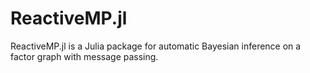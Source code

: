 # ReactiveMP.jl

ReactiveMP.jl is a Julia package for automatic Bayesian inference on a factor graph with message passing.

